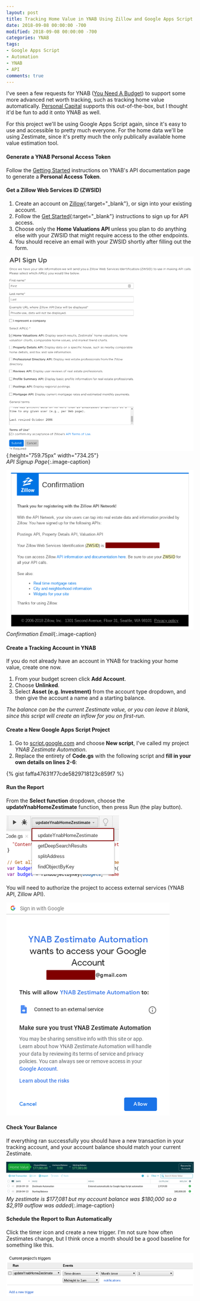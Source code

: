 ```yaml
---
layout: post
title: Tracking Home Value in YNAB Using Zillow and Google Apps Script
date: 2018-09-08 00:00:00 -700
modified: 2018-09-08 00:00:00 -700
categories: YNAB
tags:
- Google Apps Script
- Automation
- YNAB
- API
comments: true
---
```

I've seen a few requests for YNAB ([You Need A Budget](https://ynab.com/referral/?ref=YK_lCy_BFqyQo6f0&utm_source=customer_referral)) to support some more advanced net worth tracking, such as tracking home value automatically. [Personal Capital](https://personalcapital.com) supports this out-of-the-box, but I thought it'd be fun to add it onto YNAB as well. 
<!--more-->

For this project we'll be using Google Apps Script again, since it's easy to use and accessible to pretty much everyone. For the home data we'll be using Zestimate, since it's pretty much the only publically available home value estimation tool. 

#### Generate a YNAB Personal Access Token
Follow the [Getting Started](https://api.youneedabudget.com/#getting-started) instructions on YNAB's API documentation page to generate a **Personal Access Token**. 

#### Get a Zillow Web Services ID (ZWSID)
1. Create an account on [Zillow](https://www.zillow.com/user/Register.htm){:target="_blank"}, or sign into your existing account.
2. Follow the [Get Started](https://www.zillow.com/howto/api/APIOverview.htm){:target="_blank"} instructions to sign up for API access.
3. Choose only the **Home Valuations API** unless you plan to do anything else with your ZWSID that might require access to the other endpoints. 
4. You should receive an email with your ZWSID shortly after filling out the form.

![API Signup](/assets/img/zillow-api-signup_2018-09-09_23-28.png){:height="759.75px" width="734.25"}  
*API Signup Page*{:.image-caption}

![API Email](/assets/img/zillow-zwsid-email_2018-09-09_23-28.png)  
*Confirmation Email*{:.image-caption}

#### Create a Tracking Account in YNAB
If you do not already have an account in YNAB for tracking your home value, create one now.  

1. From your budget screen click **Add Account**. 
2. Choose **Unlinked**.
3. Select **Asset (e.g. Investment)** from the account type dropdown, and then give the account a name and a starting balance.

*The balance can be the current Zestimate value, or you can leave it blank, since this script will create an inflow for you on first-run.*

#### Create a New Google Apps Script Project
1. Go to [script.google.com](https://script.google.com/) and choose **New script**, I've called my project *YNAB Zestimate Automation*.
2. Replace the entirety of **Code.gs** with the following script and **fill in your own details on lines 2-6**:  

{% gist faffa47631f77cde5829718123c859f7 %}

#### Run the Report
From the **Select function** dropdown, choose the **updateYnabHomeZestimate** function, then press Run (the play button).

![Select function](/assets/img/select-function-2018-09-10_01-36.png)

You will need to authorize the project to access external services (YNAB API, Zillow API).

![Project Permissions](/assets/img/ynab-zestimate-permissions_2018-09-09_23-28.png)  

#### Check Your Balance
If everything ran successfully you should have a new transaction in your tracking account, and your account balance should match your current Zestimate. 

![Home value](/assets/img/home-value_2018-09-10_01-39.png)
*My zestimate is $177,081 but my account balance was $180,000 so a $2,919 outflow was added*{:.image-caption}

#### Schedule the Report to Run Automatically
Click the timer icon and create a new trigger. I'm not sure how often Zestimates change, but I think once a month should be a good baseline for something like this.

![Project triggers](/assets/img/triggers-2018-09-10_01-51.png)